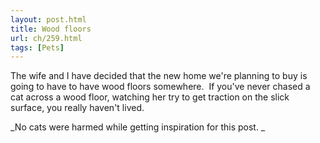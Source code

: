 ```yaml
---
layout: post.html
title: Wood floors
url: ch/259.html
tags: [Pets]
---
```

The wife and I have decided that the new home we're planning to buy is going to have to have wood floors somewhere.  If you've never chased a cat across a wood floor, watching her try to get traction on the slick surface, you really haven't lived.

_No cats were harmed while getting inspiration for this post. _
